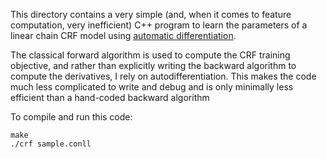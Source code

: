 This directory contains a very simple (and, when it comes to feature computation, very inefficient) C++ program to learn the parameters of a linear chain CRF model using [automatic differentiation](http://en.wikipedia.org/wiki/Automatic_differentiation).

The classical forward algorithm is used to compute the CRF training objective, and rather than explicitly writing the backward algorithm to compute the derivatives, I rely on autodifferentiation. This makes the code much less complicated to write and debug and is only minimally less efficient than a hand-coded backward algorithm

To compile and run this code:

    make
    ./crf sample.conll

